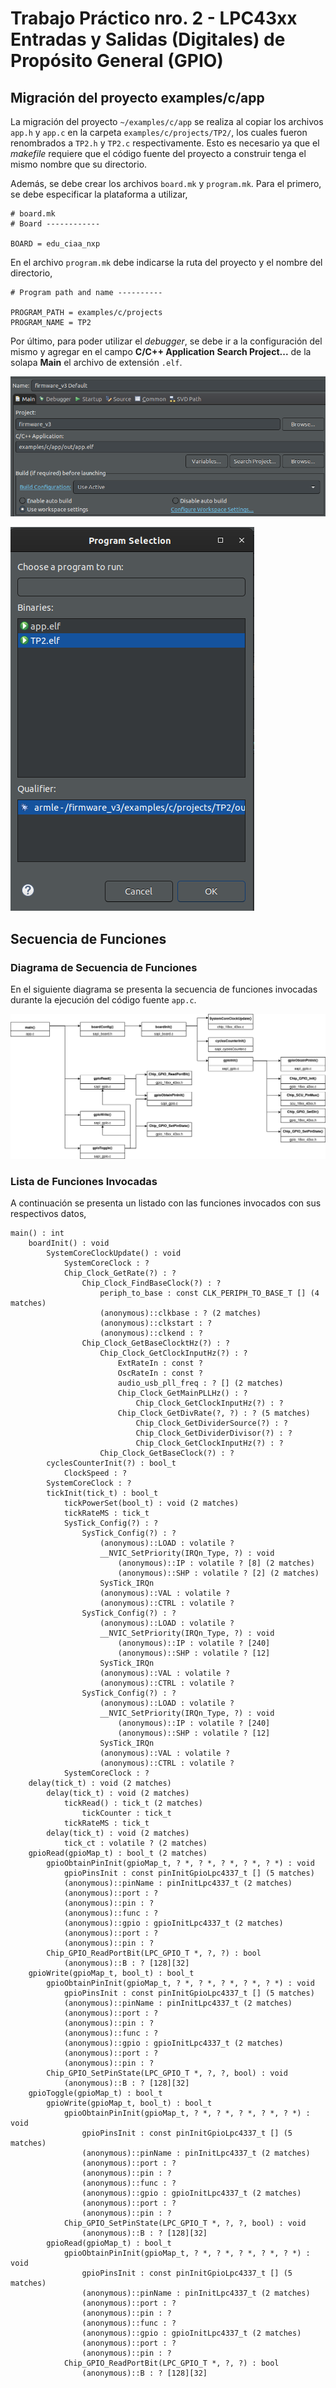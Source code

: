 # Trabajo Práctico nro. 2 - LPC43xx Entradas y Salidas (Digitales) de Propósito General (GPIO)

## Migración del proyecto examples/c/app

La migración del proyecto `~/examples/c/app` se realiza al copiar los archivos `app.h` y `app.c` en la carpeta `examples/c/projects/TP2/`, los cuales fueron
renombrados a `TP2.h` y `TP2.c` respectivamente. Esto es necesario ya que el *makefile* requiere que el código fuente del proyecto a construir tenga el mismo nombre que su directorio.

Además, se debe crear los archivos `board.mk` y `program.mk`. Para el primero, se debe especificar la plataforma a utilizar,

```
# board.mk
# Board ------------

BOARD = edu_ciaa_nxp
```

En el archivo `program.mk` debe indicarse la ruta del proyecto y el nombre del directorio,

```
# Program path and name ----------

PROGRAM_PATH = examples/c/projects
PROGRAM_NAME = TP2
```

Por último, para poder utilizar el *debugger*, se debe ir a la configuración del mismo y agregar en el campo **C/C++ Application**  **Search Project...** de la solapa **Main** el archivo de extensión `.elf`.  

![debugger_configuration_1](https://github.com/mollykei/SE_G2/blob/tp_iglesias/TP2/imgs/2_config_debugger.png)

![debugger_configuration_2](https://github.com/mollykei/SE_G2/blob/tp_iglesias/TP2/imgs/3_program_selection.png)

## Secuencia de Funciones

### Diagrama de Secuencia de Funciones

En el siguiente diagrama se presenta la secuencia de funciones invocadas durante la ejecución del código fuente `app.c`.

![function_call_graph](https://github.com/mollykei/SE_G2/blob/tp_iglesias/TP2/imgs/function_calls.png)


### Lista de Funciones Invocadas

A continuación se presenta un listado con las funciones invocados con sus respectivos datos,

```
main() : int
	boardInit() : void
		SystemCoreClockUpdate() : void
			SystemCoreClock : ?
			Chip_Clock_GetRate(?) : ?
				Chip_Clock_FindBaseClock(?) : ?
					periph_to_base : const CLK_PERIPH_TO_BASE_T [] (4 matches)
					(anonymous)::clkbase : ? (2 matches)
					(anonymous)::clkstart : ?
					(anonymous)::clkend : ?
				Chip_Clock_GetBaseClocktHz(?) : ?
					Chip_Clock_GetClockInputHz(?) : ?
						ExtRateIn : const ?
						OscRateIn : const ?
						audio_usb_pll_freq : ? [] (2 matches)
						Chip_Clock_GetMainPLLHz() : ?
							Chip_Clock_GetClockInputHz(?) : ?
						Chip_Clock_GetDivRate(?, ?) : ? (5 matches)
							Chip_Clock_GetDividerSource(?) : ?
							Chip_Clock_GetDividerDivisor(?) : ?
							Chip_Clock_GetClockInputHz(?) : ?
					Chip_Clock_GetBaseClock(?) : ?
		cyclesCounterInit(?) : bool_t
			ClockSpeed : ?
		SystemCoreClock : ?
		tickInit(tick_t) : bool_t
			tickPowerSet(bool_t) : void (2 matches)
			tickRateMS : tick_t
			SysTick_Config(?) : ?
				SysTick_Config(?) : ?
					(anonymous)::LOAD : volatile ?
					__NVIC_SetPriority(IRQn_Type, ?) : void
						(anonymous)::IP : volatile ? [8] (2 matches)
						(anonymous)::SHP : volatile ? [2] (2 matches)
					SysTick_IRQn
					(anonymous)::VAL : volatile ?
					(anonymous)::CTRL : volatile ?
				SysTick_Config(?) : ?
					(anonymous)::LOAD : volatile ?
					__NVIC_SetPriority(IRQn_Type, ?) : void
						(anonymous)::IP : volatile ? [240]
						(anonymous)::SHP : volatile ? [12]
					SysTick_IRQn
					(anonymous)::VAL : volatile ?
					(anonymous)::CTRL : volatile ?
				SysTick_Config(?) : ?
					(anonymous)::LOAD : volatile ?
					__NVIC_SetPriority(IRQn_Type, ?) : void
						(anonymous)::IP : volatile ? [240]
						(anonymous)::SHP : volatile ? [12]
					SysTick_IRQn
					(anonymous)::VAL : volatile ?
					(anonymous)::CTRL : volatile ?
			SystemCoreClock : ?
	delay(tick_t) : void (2 matches)
		delay(tick_t) : void (2 matches)
			tickRead() : tick_t (2 matches)
				tickCounter : tick_t
			tickRateMS : tick_t
		delay(tick_t) : void (2 matches)
			tick_ct : volatile ? (2 matches)
	gpioRead(gpioMap_t) : bool_t (2 matches)
		gpioObtainPinInit(gpioMap_t, ? *, ? *, ? *, ? *, ? *) : void
			gpioPinsInit : const pinInitGpioLpc4337_t [] (5 matches)
			(anonymous)::pinName : pinInitLpc4337_t (2 matches)
			(anonymous)::port : ?
			(anonymous)::pin : ?
			(anonymous)::func : ?
			(anonymous)::gpio : gpioInitLpc4337_t (2 matches)
			(anonymous)::port : ?
			(anonymous)::pin : ?
		Chip_GPIO_ReadPortBit(LPC_GPIO_T *, ?, ?) : bool
			(anonymous)::B : ? [128][32]
	gpioWrite(gpioMap_t, bool_t) : bool_t
		gpioObtainPinInit(gpioMap_t, ? *, ? *, ? *, ? *, ? *) : void
			gpioPinsInit : const pinInitGpioLpc4337_t [] (5 matches)
			(anonymous)::pinName : pinInitLpc4337_t (2 matches)
			(anonymous)::port : ?
			(anonymous)::pin : ?
			(anonymous)::func : ?
			(anonymous)::gpio : gpioInitLpc4337_t (2 matches)
			(anonymous)::port : ?
			(anonymous)::pin : ?
		Chip_GPIO_SetPinState(LPC_GPIO_T *, ?, ?, bool) : void
			(anonymous)::B : ? [128][32]
	gpioToggle(gpioMap_t) : bool_t
		gpioWrite(gpioMap_t, bool_t) : bool_t
			gpioObtainPinInit(gpioMap_t, ? *, ? *, ? *, ? *, ? *) : void
				gpioPinsInit : const pinInitGpioLpc4337_t [] (5 matches)
				(anonymous)::pinName : pinInitLpc4337_t (2 matches)
				(anonymous)::port : ?
				(anonymous)::pin : ?
				(anonymous)::func : ?
				(anonymous)::gpio : gpioInitLpc4337_t (2 matches)
				(anonymous)::port : ?
				(anonymous)::pin : ?
			Chip_GPIO_SetPinState(LPC_GPIO_T *, ?, ?, bool) : void
				(anonymous)::B : ? [128][32]
		gpioRead(gpioMap_t) : bool_t
			gpioObtainPinInit(gpioMap_t, ? *, ? *, ? *, ? *, ? *) : void
				gpioPinsInit : const pinInitGpioLpc4337_t [] (5 matches)
				(anonymous)::pinName : pinInitLpc4337_t (2 matches)
				(anonymous)::port : ?
				(anonymous)::pin : ?
				(anonymous)::func : ?
				(anonymous)::gpio : gpioInitLpc4337_t (2 matches)
				(anonymous)::port : ?
				(anonymous)::pin : ?
			Chip_GPIO_ReadPortBit(LPC_GPIO_T *, ?, ?) : bool
				(anonymous)::B : ? [128][32]
```




